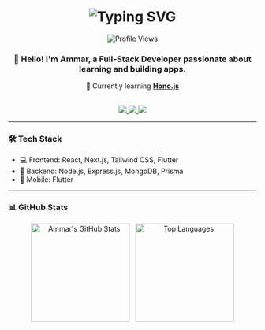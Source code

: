 <div align="center">
  <h1>
    <img src="https://readme-typing-svg.herokuapp.com/?font=Lexend&size=48&center=true&vCenter=true&width=600&height=70&color=4493F8&duration=4000&lines=Hi+There!+👋;+I'm+Ammar+Mohammed;" alt="Typing SVG" />
  </h1>

  <img src="https://komarev.com/ghpvc/?username=Ammarmyp&color=brightgreen&style=for-the-badge" alt="Profile Views" />

  <h3>
    👋 Hello! I'm <strong>Ammar</strong>, a Full-Stack Developer passionate about learning and building apps.
  </h3>

  <p>🌱 Currently learning <strong><a href="https://hono.dev/" target="_blank">Hono.js</a></strong></p>

  <br/>

  <a href="https://www.linkedin.com/in/ammar-mohammed-ab91671b6" target="_blank">
    <img src="https://img.shields.io/badge/LinkedIn-0077B5?style=for-the-badge&logo=linkedin&logoColor=white" />
  </a>

  <a href="mailto:ammarmyp@gmail.com">
    <img src="https://img.shields.io/badge/Gmail-333333?style=for-the-badge&logo=gmail&logoColor=red" />
  </a>

  <a href="https://t.me/PAAMYY" target="_blank">
    <img src="https://img.shields.io/badge/Telegram-2CA5E0?style=for-the-badge&logo=telegram&logoColor=white" />
  </a>
</div>

---

### 🛠️ Tech Stack
- 💻 Frontend: React, Next.js, Tailwind CSS, Flutter
- 🔧 Backend: Node.js, Express.js, MongoDB, Prisma
- 📱 Mobile: Flutter

---

### 📊 GitHub Stats

<p align="center">
  <img src="https://github-readme-stats.vercel.app/api?username=Ammarmyp&show_icons=true&theme=radical" alt="Ammar's GitHub Stats" height="200"/>
  &nbsp;
  <img src="https://github-readme-stats.vercel.app/api/top-langs/?username=Ammarmyp&layout=compact&theme=radical" alt="Top Languages" height="200"/>
</p>
